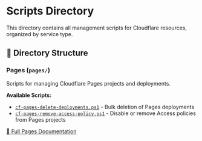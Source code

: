 # Scripts Directory

This directory contains all management scripts for Cloudflare resources, organized by service type.

## 📂 Directory Structure

### Pages (`pages/`)

Scripts for managing Cloudflare Pages projects and deployments.

**Available Scripts:**
- [`cf-pages-delete-deployments.ps1`](./pages/cf-pages-delete-deployments.ps1) - Bulk deletion of Pages deployments
- [`cf-pages-remove-access-policy.ps1`](./pages/cf-pages-remove-access-policy.ps1) - Disable or remove Access policies from Pages projects

[📖 Full Pages Documentation](./pages/README.md)